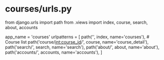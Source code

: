 # courses/urls.py
from django.urls import path
from .views import index, course, search, about, accounts

app_name = 'courses'
urlpatterns = [
    path('', index, name='courses'),  # Course list
    path('course/<int:course_id>/', course, name='course_detail'),
    path('search/', search, name='search'),
    path('about/', about, name='about'),
    path('accounts/', accounts, name='accounts'),
]